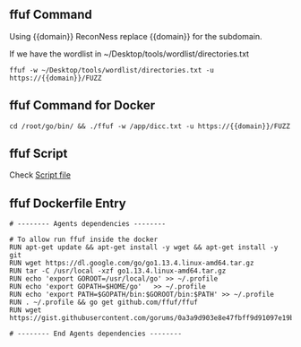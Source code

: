 ## ffuf Command

Using {{domain}} ReconNess replace {{domain}} for the subdomain.

If we have the wordlist in ~/Desktop/tools/wordlist/directories.txt

```
ffuf -w ~/Desktop/tools/wordlist/directories.txt -u https://{{domain}}/FUZZ
```

## ffuf Command for Docker

```
cd /root/go/bin/ && ./ffuf -w /app/dicc.txt -u https://{{domain}}/FUZZ
```

## ffuf Script

Check [Script file](https://github.com/reconness/reconness-agents/blob/master/Ffuf/Script)

## ffuf Dockerfile Entry

```
# -------- Agents dependencies -------- 

# To allow run ffuf inside the docker
RUN apt-get update && apt-get install -y wget && apt-get install -y git
RUN wget https://dl.google.com/go/go1.13.4.linux-amd64.tar.gz
RUN tar -C /usr/local -xzf go1.13.4.linux-amd64.tar.gz
RUN echo 'export GOROOT=/usr/local/go' >> ~/.profile
RUN echo 'export GOPATH=$HOME/go'	>> ~/.profile
RUN echo 'export PATH=$GOPATH/bin:$GOROOT/bin:$PATH' >> ~/.profile
RUN . ~/.profile && go get github.com/ffuf/ffuf
RUN wget https://gist.githubusercontent.com/gorums/0a3a9d903e8e47fbff9d91097e19b4f8/raw/c81a34fe84731430741e0463eb6076129c20c4c0/content_discovery_all.txt

# -------- End Agents dependencies -------- 
```


